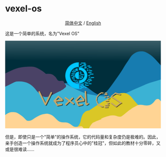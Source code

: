 # vexel-os
<p align="center">
 <a href="README.md">简体中文</a> / <a href="README_en-us.md">English</a>
</p>
这是一个简单的系统，名为"Vexel OS"
<p align="center">
  <img width= "auto" src="PNGS/start.png">
</p>
但是，即使只是一个"简单"的操作系统，它的代码量和复杂度仍是极难的。因此，亲手创造一个操作系统就成为了程序员心中的"桂冠"，但如此的教材十分零碎，又或是很难读……

